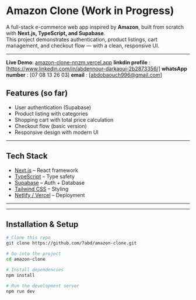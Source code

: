 #  Amazon Clone (Work in Progress)

A full-stack e-commerce web app inspired by **Amazon**, built from scratch with **Next.js, TypeScript, and Supabase**.  
This project demonstrates authentication, product listings, cart management, and checkout flow — with a clean, responsive UI.

---
 **Live Demo**: [amazon-clone-nnzm.vercel.app](https://amazon-clone-nnzm.vercel.app)
  **linkdin profile** : [https://www.linkedin.com/in/abdennour-darkaoui-2b2873356/]
   **whatsApp number** : [07 08 13 26 03]
   **email** : [abdobaouch996@gmail.com]
## Features (so far)

- User authentication (Supabase)  
- Product listing with categories  
- Shopping cart with total price calculation  
- Checkout flow (basic version)  
- Responsive design with modern UI  

---

##  Tech Stack

- [Next.js](https://nextjs.org/) – React framework  
- [TypeScript](https://www.typescriptlang.org/) – Type safety  
- [Supabase](https://supabase.com/) – Auth + Database  
- [Tailwind CSS](https://tailwindcss.com/) – Styling  
- [Netlify / Vercel](https://vercel.com/) – Deployment  

---



---

##  Installation & Setup

```bash
# Clone this repo
git clone https://github.com/7abd/amazon-clone.git

# Go into the project
cd amazon-clone

# Install dependencies
npm install

# Run the development server
npm run dev
